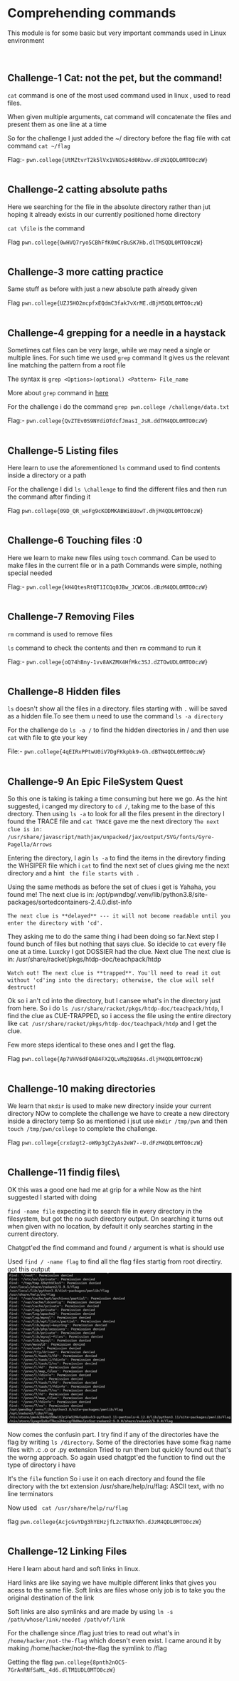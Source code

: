 # Comprehending commands
This module is for some basic but very important commands used in Linux environment
<br><br><br>

## Challenge-1 Cat: not the pet, but the command!
`cat` command is one of the most used command used in linux , used to read files.

When given multiple arguments, cat command will concatenate the files and present them as one line at a time

So for the challenge I just added the ~/ directory before the flag file with cat command `cat ~/flag`

Flag:- `pwn.college{UtMZtvrT2k5lVx1VNOSz4d0Rbvw.dFzN1QDL0MTO0czW}`
<br><br>

## Challenge-2 catting absolute paths
Here we searching for the file in the absolute directory rather than jut hoping it already exists in our currently positioned home directory

`cat \file` is the command

Flag `pwn.college{0wHVQ7ryo5CBhFfK0mCrBuSK7Hb.dlTM5QDL0MTO0czW}`
<br><br>

## Challenge-3 more catting practice
Same stuff as before with just a new absolute path already given

Flag `pwn.college{UZJ5HO2mcpfxEQdmC3fak7vXrME.dBjM5QDL0MTO0czW}`
<br><br>

## Challenge-4 grepping for a needle in a haystack
Sometimes cat files can be very large, while we may need a single or multiple lines.
For such time we used `grep` command
It gives us the relevant line matching the pattern from a root file

The syntax is `grep <Options>(optional) <Pattern> File_name`

More about `grep` command in [here](https://docs.rockylinux.org/books/sed_awk_grep/2_grep_command/?h=grep)

For the challenge i do the command `grep pwn.college /challenge/data.txt`

Flag:- `pwn.college{QvZTEv0S9NYdiOTdcfJmasI_JsR.ddTM4QDL0MTO0czW}`
<br><br>

## Challenge-5 Listing files
Here learn to use the aforementioned `ls` command used to find contents inside a directory or a path

For the challenge I did `ls \challenge` to find the different files and then run the command after finding it

Flag `pwn.college{09D_QR_woFg9cKODMKABWi8UowT.dhjM4QDL0MTO0czW}`
<br><br>

## Challenge-6 Touching files :0
Here we learn to make new files using `touch` command.
Can be used to make files in  the current file or in a path
Commands were simple, nothing special needed

Flag:- `pwn.college{kH4QtesRtQT1ICQq0JBw_JCWCO6.dBzM4QDL0MTO0czW}`
<br><br>

## Challenge-7 Removing Files
`rm` command is used to remove files

`ls` command to check the contents and then `rm` command to run it

Flag:- `pwn.college{oQ74hBny-1vv8AKZMX4HfMkc3SJ.dZTOwUDL0MTO0czW}`
<br><br>

## Challenge-8 Hidden files
`ls` doesn't show all the files in a directory.
files starting with `.` will be saved as a hidden file.To see them u need to use the command `ls -a directory`

For the challenge do `ls -a /` to find the hidden directories in / and then use `cat` with file to gte your key

File:- `pwn.college{4qEIRxPPtwU0iV7DgFKkpbk9-Gh.dBTN4QDL0MTO0czW}`
<br><br>

## Challenge-9 An Epic FileSystem Quest
So this one is taking is taking a time consuming but here we go.
As the hint suggested, i canged my directory to `cd /`, taking me to the base of this drectory.
Then using `ls -a` to look for all the files present in the directory I found the TRACE file and `cat TRACE` gave me the next directory `The next clue is in: /usr/share/javascript/mathjax/unpacked/jax/output/SVG/fonts/Gyre-Pagella/Arrows`

Entering the directory, I agin `ls -a` to find the items in  the direvtory finding the WHSIPER file which i `cat` to find the next set of clues giving me the next directory and a hint ` the file starts with .`

Using the same methods as before the set of clues i get is
    Yahaha, you found me!
    The next clue is in: /opt/pwndbg/.venv/lib/python3.8/site-packages/sortedcontainers-2.4.0.dist-info

    The next clue is **delayed** --- it will not become readable until you enter the directory with 'cd'.

They asking me to do the same thing i had been doing so far.Next step I found bunch of files but nothing that says clue. So idecide to `cat` every file one at a time. Luxcky I got DOSSIER had the clue. Next clue
    The next clue is in: /usr/share/racket/pkgs/htdp-doc/teachpack/htdp

    Watch out! The next clue is **trapped**. You'll need to read it out without 'cd'ing into the directory; otherwise, the clue will self destruct!

Ok so i an't cd into the directory, but I cansee what's in the directory just from here. So i do `ls /usr/share/racket/pkgs/htdp-doc/teachpack/htdp`, I find the clue as CUE-TRAPPED, so i access the file using the entire directory like `cat /usr/share/racket/pkgs/htdp-doc/teachpack/htdp` and I get the clue. 

Few more steps identical to these ones and I get the flag.

Flag `pwn.college{Ap7VHV6dFQA84FX2QLvMqZ8Q6As.dljM4QDL0MTO0czW}`
<br><br>

## Challenge-10 making directories
We learn that `mkdir` is used to make new directory inside your current directory
NOw to complete the challenge we have to create a new directory inside a directory temp
So as mentioned i jsut use `mkdir /tmp/pwn`
and then `touch /tmp/pwn/college` to complete the challenge.

Flag `pwn.college{crxGzgt2-oW9p3gC2yAs2eW7--U.dFzM4QDL0MTO0czW}`
<br><br>

## Challenge-11 findig files\
OK this was a good one had me at grip for a while
Now as the hint suggested I started with doing

`find -name file`
expecting it to search file in every directory in the filesystem, but got the no such directory output.
On searching it turns out when given with no location, by default it only searches starting in the current directory.

Chatgpt'ed the find command and found `/` argument is what is should use

Used `find / -name flag` to find all the flag files startig from root directiry.
got this output
![Alt Text](Output1.png)

Now comes the confusin part. I try find if any of the directories have the flag by writing `ls /directory`.
Some of the directories have some fkag name files with .c .o or .py extension
Tried to run them but quickly found out that's the worng approach.
So again used chatgpt'ed the function to find out the type of directory i have

It's the `file` function
So i use it on each directory and found the file directory with the txt extension
    /usr/share/help/ru/flag: ASCII text, with no line terminators

Now used ` cat /usr/share/help/ru/flag`

flag `pwn.college{AcjcGvYDg3hYEHzjfL2cTNAXfKh.dJzM4QDL0MTO0czW}`
<br><br>

## Challenge-12 Linking Files
Here I learn about hard and soft links in linux.

Hard links are like saying we have multiple different links that gives you acess to the same file.
Soft links are files whose only job is to take you the original destination of the link

Soft links are also symlinks and are made by using `ln -s /path/whose/link/needed /path/of/link`

For the challenge since /flag just tries to read out what's in `/home/hacker/not-the-flag` which doesn't even exist.
I came around it by making /home/hacker/not-the-flag the symlink to /flag

Getting the flag `pwn.college{8pnth2nOC5-7GrAnRNfSaML_4d6.dlTM1UDL0MTO0czW}`
